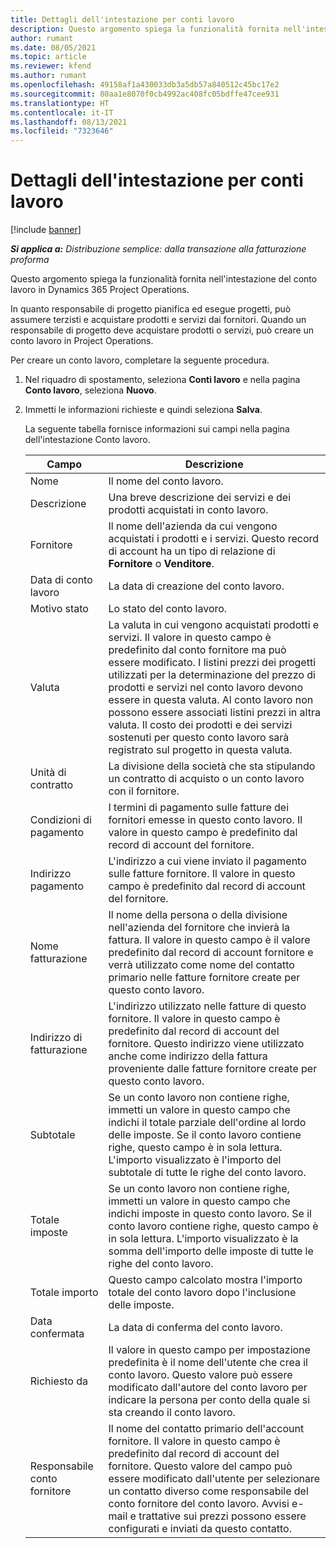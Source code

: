 ```yaml
---
title: Dettagli dell'intestazione per conti lavoro
description: Questo argomento spiega la funzionalità fornita nell'intestazione del conto lavoro in Project Operations.
author: rumant
ms.date: 08/05/2021
ms.topic: article
ms.reviewer: kfend
ms.author: rumant
ms.openlocfilehash: 49158af1a430033db3a5db57a840512c45bc17e2
ms.sourcegitcommit: 80aa1e8070f0cb4992ac408fc05bdffe47cee931
ms.translationtype: HT
ms.contentlocale: it-IT
ms.lasthandoff: 08/13/2021
ms.locfileid: "7323646"
---
```

# <a name="header-details-for-subcontracts"></a>Dettagli dell'intestazione per conti lavoro

[!include [banner](../../includes/dataverse-preview.md)]

_**Si applica a:** Distribuzione semplice: dalla transazione alla fatturazione proforma_

Questo argomento spiega la funzionalità fornita nell'intestazione del conto lavoro in Dynamics 365 Project Operations.

In quanto responsabile di progetto pianifica ed esegue progetti, può assumere terzisti e acquistare prodotti e servizi dai fornitori. Quando un responsabile di progetto deve acquistare prodotti o servizi, può creare un conto lavoro in Project Operations.

Per creare un conto lavoro, completare la seguente procedura.

1. Nel riquadro di spostamento, seleziona **Conti lavoro** e nella pagina **Conto lavoro**, seleziona **Nuovo**.
2. Immetti le informazioni richieste e quindi seleziona **Salva**.

    La seguente tabella fornisce informazioni sui campi nella pagina dell'intestazione Conto lavoro.

    | **Campo** | **Descrizione** |
    | --- | --- | 
    | Nome | Il nome del conto lavoro. |
    | Descrizione | Una breve descrizione dei servizi e dei prodotti acquistati in conto lavoro. |
    | Fornitore | Il nome dell'azienda da cui vengono acquistati i prodotti e i servizi. Questo record di account ha un tipo di relazione di **Fornitore** o **Venditore**. |
    | Data di conto lavoro | La data di creazione del conto lavoro. |
    | Motivo stato | Lo stato del conto lavoro. |
    | Valuta | La valuta in cui vengono acquistati prodotti e servizi. Il valore in questo campo è predefinito dal conto fornitore ma può essere modificato. I listini prezzi dei progetti utilizzati per la determinazione del prezzo di prodotti e servizi nel conto lavoro devono essere in questa valuta. Al conto lavoro non possono essere associati listini prezzi in altra valuta. Il costo dei prodotti e dei servizi sostenuti per questo conto lavoro sarà registrato sul progetto in questa valuta. |
    | Unità di contratto | La divisione della società che sta stipulando un contratto di acquisto o un conto lavoro con il fornitore. |
    | Condizioni di pagamento | I termini di pagamento sulle fatture dei fornitori emesse in questo conto lavoro. Il valore in questo campo è predefinito dal record di account del fornitore. |
    | Indirizzo pagamento | L'indirizzo a cui viene inviato il pagamento sulle fatture fornitore. Il valore in questo campo è predefinito dal record di account del fornitore. |
    | Nome fatturazione | Il nome della persona o della divisione nell'azienda del fornitore che invierà la fattura. Il valore in questo campo è il valore predefinito dal record di account fornitore e verrà utilizzato come nome del contatto primario nelle fatture fornitore create per questo conto lavoro. |
    | Indirizzo di fatturazione | L'indirizzo utilizzato nelle fatture di questo fornitore. Il valore in questo campo è predefinito dal record di account del fornitore. Questo indirizzo viene utilizzato anche come indirizzo della fattura proveniente dalle fatture fornitore create per questo conto lavoro. |
    | Subtotale | Se un conto lavoro non contiene righe, immetti un valore in questo campo che indichi il totale parziale dell'ordine al lordo delle imposte. Se il conto lavoro contiene righe, questo campo è in sola lettura. L'importo visualizzato è l'importo del subtotale di tutte le righe del conto lavoro. |
    | Totale imposte | Se un conto lavoro non contiene righe, immetti un valore in questo campo che indichi imposte in questo conto lavoro. Se il conto lavoro contiene righe, questo campo è in sola lettura. L'importo visualizzato è la somma dell'importo delle imposte di tutte le righe del conto lavoro. |
    | Totale importo |  Questo campo calcolato mostra l'importo totale del conto lavoro dopo l'inclusione delle imposte.  |
    | Data confermata | La data di conferma del conto lavoro.  |
    | Richiesto da | Il valore in questo campo per impostazione predefinita è il nome dell'utente che crea il conto lavoro. Questo valore può essere modificato dall'autore del conto lavoro per indicare la persona per conto della quale si sta creando il conto lavoro.  |
    | Responsabile conto fornitore | Il nome del contatto primario dell'account fornitore. Il valore in questo campo è predefinito dal record di account del fornitore. Questo valore del campo può essere modificato dall'utente per selezionare un contatto diverso come responsabile del conto fornitore del conto lavoro. Avvisi e-mail e trattative sui prezzi possono essere configurati e inviati da questo contatto. |


